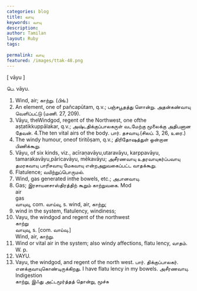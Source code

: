 ```yaml
---
categories: blog
title: வாயு
keywords: வாயு
description: 
author: Tamilan
layout: Ruby
tags: 
 
permalink: வாயு
featured: /images/ttak-48.png
---
```

  
[ vāyu ]  
  
பெ. vāyu.   
1. Wind, air; காற்று. (பிங்.)   
2. An element, one of pañcapūtam, q.v.; பஞ்சபூதத்து ளொன்று. அதன்கண்வாயு வெளிப்பட்டு (மணி. 27, 209).   
3. Vāyu, theWindgod, regent of the Northwest, one ofthe aṣṭatikkuppālakar, q.v.; அஷ்டதிக்குப்பாலகருள் வடமேற்கு மூலைக்கு அதிபனான தேவன். 4.The ten vital airs of the body. பார். தசவாயு.(சிலப். 3, 26, உரை.)   
5. The windy humour, oneof tiritōṣam, q.v.; திரிதோஷத்துள் ஒன்றான பிணிக்கூறு.   
6. Vāyu, of six kinds, viz., acīraṇavāyu,utaravāyu, karppavāyu, tamarakavāyu,pāricavāyu, mēkavāyu; அசீரணவாயு உதரவாயுகர்ப்பவாயு தமரகவாயு பாரிசவாயு மேகவாயு என்றஅறுவகைப்பட்ட வாதக்கூறு.   
7. Flatulence; வயிற்றுப்பொருமல்.   
8. Wind, gas generated inthe bowels, etc.; அபானவாயு.   
9. Gas; இரசாயனசாஸ்திரத்திற் கூறும் காற்றுவகை. Mod  
air  
gas  
வாயுவு, com. வாய்வு, s. wind, air, காற்று;   
2. wind in the system, flatulency, windiness;   
3. Vayu, the windgod and regent of the northwest  
காற்று  
வாயுவு, s. [com. வாய்வு.]  
Wind, air, காற்று.   
2. Wind or vital air in the system; also windy affections, flatu lency, வாதம். W. p.   
752. VAYU.   
3. Vayu, the windgod, and regent of the north west. பார். திக்குப்பாலகர். எனக்குவாயுகொண்டிருக்கிறது. I have flatu lency in my bowels. அசீரணவாயு. Indigestion  
காற்று, இஃது அட்டமூர்த்தத் தொன்று, மூச்சு
